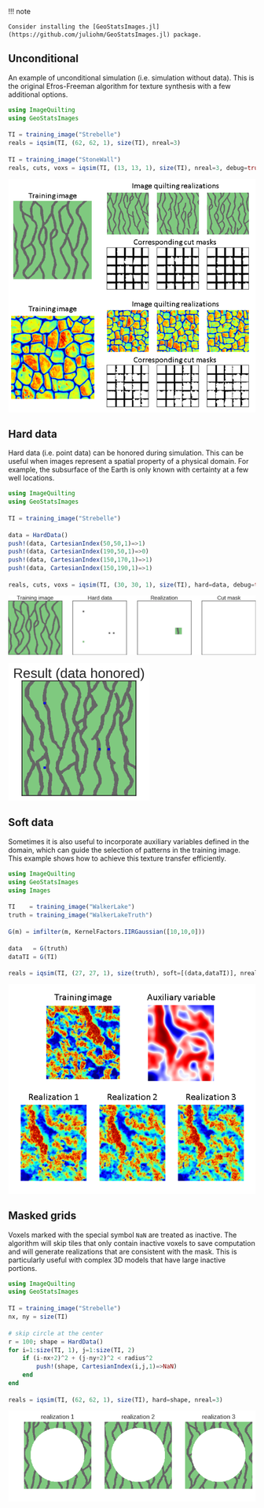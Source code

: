 !!! note

    Consider installing the [GeoStatsImages.jl](https://github.com/juliohm/GeoStatsImages.jl) package.

## Unconditional

An example of unconditional simulation (i.e. simulation without data).
This is the original Efros-Freeman algorithm for texture synthesis with a
few additional options.

```julia
using ImageQuilting
using GeoStatsImages

TI = training_image("Strebelle")
reals = iqsim(TI, (62, 62, 1), size(TI), nreal=3)

TI = training_image("StoneWall")
reals, cuts, voxs = iqsim(TI, (13, 13, 1), size(TI), nreal=3, debug=true)
```
![Unconditional simulation](images/unconditional.png)

## Hard data

Hard data (i.e. point data) can be honored during simulation. This can be useful
when images represent a spatial property of a physical domain. For example, the
subsurface of the Earth is only known with certainty at a few well locations.

```julia
using ImageQuilting
using GeoStatsImages

TI = training_image("Strebelle")

data = HardData()
push!(data, CartesianIndex(50,50,1)=>1)
push!(data, CartesianIndex(190,50,1)=>0)
push!(data, CartesianIndex(150,170,1)=>1)
push!(data, CartesianIndex(150,190,1)=>1)

reals, cuts, voxs = iqsim(TI, (30, 30, 1), size(TI), hard=data, debug=true)
```
![Hard data conditioning](images/hard.gif)

![Hard data conditioning](images/hard.png)

## Soft data

Sometimes it is also useful to incorporate auxiliary variables defined in the
domain, which can guide the selection of patterns in the training image. This
example shows how to achieve this texture transfer efficiently.

```julia
using ImageQuilting
using GeoStatsImages
using Images

TI    = training_image("WalkerLake")
truth = training_image("WalkerLakeTruth")

G(m) = imfilter(m, KernelFactors.IIRGaussian([10,10,0]))

data   = G(truth)
dataTI = G(TI)

reals = iqsim(TI, (27, 27, 1), size(truth), soft=[(data,dataTI)], nreal=3)
```
![Soft data conditioning](images/soft.png)

## Masked grids

Voxels marked with the special symbol `NaN` are treated as inactive. The algorithm
will skip tiles that only contain inactive voxels to save computation and will
generate realizations that are consistent with the mask. This is particularly
useful with complex 3D models that have large inactive portions.

```julia
using ImageQuilting
using GeoStatsImages

TI = training_image("Strebelle")
nx, ny = size(TI)

# skip circle at the center
r = 100; shape = HardData()
for i=1:size(TI, 1), j=1:size(TI, 2)
    if (i-nx÷2)^2 + (j-ny÷2)^2 < radius^2
        push!(shape, CartesianIndex(i,j,1)=>NaN)
    end
end

reals = iqsim(TI, (62, 62, 1), size(TI), hard=shape, nreal=3)
```
![Masked grids](images/masked.png)
